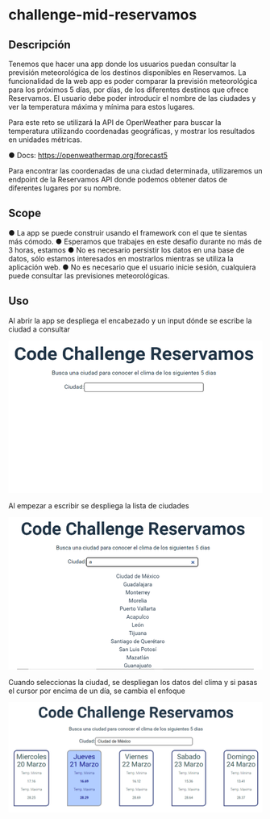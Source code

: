 # challenge-mid-reservamos

## Descripción

Tenemos que hacer una app donde los usuarios puedan consultar
la previsión meteorológica de los destinos disponibles en Reservamos.
La funcionalidad de la web app es poder comparar la previsión meteorológica para los próximos 5
días, por días, de los diferentes destinos que ofrece Reservamos. El usuario debe poder
introducir el nombre de las ciudades y ver la temperatura máxima y mínima para estos
lugares.

Para este reto se utilizará la API de OpenWeather para buscar la temperatura
utilizando coordenadas geográficas, y mostrar los resultados en unidades métricas.

● Docs: https://openweathermap.org/forecast5

Para encontrar las coordenadas de una ciudad determinada, utilizaremos un endpoint de la Reservamos
API donde podemos obtener datos de diferentes lugares por su nombre.

## Scope

● La app se puede construir usando el framework con el que te sientas más cómodo.
● Esperamos que trabajes en este desafío durante no más de 3 horas, estamos
● No es necesario persistir los datos en una base de datos, sólo estamos interesados en
mostrarlos mientras se utiliza la aplicación web.
● No es necesario que el usuario inicie sesión, cualquiera puede consultar las previsiones meteorológicas.

## Uso

Al abrir la app se despliega el encabezado y un input dónde se escribe la ciudad a consultar

![Página de inicio](/src/assets/images/reservamos-01-inicio.png)

Al empezar a escribir se despliega la lista de ciudades

![Listado de ciudades a consultar](/src/assets/images/reservamos-02-datos.png)

Cuando seleccionas la ciudad, se despliegan los datos del clima y
si pasas el cursor por encima de un día, se cambia el enfoque

![Clima de los siguientes 5 días](/src/assets/images/reservamos-03-resultado.png)
